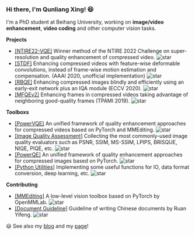 ### Hi there, I'm Qunliang Xing! :satisfied:

I'm a PhD student at Beihang University, working on **image/video enhancement**, **video coding** and other computer vision tasks.

**Projects**

- [[NTIRE22-VQE]](https://github.com/ryanxingql/winner-ntire22-vqe) Winner method of the NTIRE 2022 Challenge on super-resolution and quality enhancement of compressed video. ![star](https://img.shields.io/github/stars/ryanxingql/winner-ntire22-vqe?style=social)
- [[STDF]](https://github.com/ryanxingql/stdf-pytorch) Enhancing compressed videos with feature-wise deformable convolutions, instead of frame-wise motion estimation and compensation. (AAAI 2020, unofficial implementation) ![star](https://img.shields.io/github/stars/ryanxingql/stdf-pytorch?style=social)
- [[RBQE]](https://github.com/ryanxingql/rbqe) Enhancing compressed images blindly and efficiently using an early-exit network plus an IQA module (ECCV 2020). ![star](https://img.shields.io/github/stars/ryanxingql/rbqe?style=social)
- [[MFQEv2]](https://github.com/ryanxingql/mfqev2.0) Enhancing frames in compressed videos taking advantage of neighboring good-quality frames (TPAMI 2019). ![star](https://img.shields.io/github/stars/ryanxingql/mfqev2.0?style=social)

**Toolboxs**

- [[PowerVQE]](https://github.com/ryanxingql/powervqe) An unified framework of quality enhancement approaches for compressed videos based on PyTorch and MMEditing. ![star](https://img.shields.io/github/stars/ryanxingql/powervqe?style=social)
- [[Image Quality Assessment]](https://github.com/ryanxingql/image-quality-assessment-toolbox) Collecting the most commonly-used image quality evaluators such as PSNR, SSIM, MS-SSIM, LPIPS, BRISQUE, NIQE, PIQE, etc. ![star](https://img.shields.io/github/stars/ryanxingql/image-quality-assessment-toolbox?style=social)
- [[PowerQE]](https://github.com/ryanxingql/powerqe) An unified framework of quality enhancement approaches for compressed images based on PyTorch. ![star](https://img.shields.io/github/stars/ryanxingql/powerqe?style=social)
- [[Python Utilities]](https://github.com/ryanxingql/pythonutils) Implementing some useful functions for IO, data format conversion, deep learning, etc. ![star](https://img.shields.io/github/stars/ryanxingql/pythonutils?style=social)

**Contributing**

- [[MMEditing]](https://github.com/open-mmlab/mmediting) A low-level vision toolbox based on PyTorch by OpenMMLab. ![star](https://img.shields.io/github/stars/open-mmlab/mmediting?style=social)
- [[Document Guideline]](https://github.com/ruanyf/document-style-guide) Guideline of writing Chinese documents by Ruan Yifeng. ![star](https://img.shields.io/github/stars/ruanyf/document-style-guide?style=social)

:smiley: See also my [blog](https://github.com/ryanxingql/blog) and my [page](https://ryanxingql.github.io/)!
